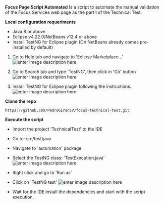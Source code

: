 ﻿**Focus Page Script Automated**
Is a script to automate the manual validation of the Focus Services web page as the part I of the Technical Test.

**Local configuration requeriments**

 - Java 8 or above
 - Eclipse v4.22.0/NetBeans v12.4 or above
 - Install TestNG for Eclipse plugin (On NetBeans already comes pre-installed by
   default)
 1. Go to Help tab and navigate to 'Eclipse Marketplace...'
  ![enter image description here](https://blogger.googleusercontent.com/img/b/R29vZ2xl/AVvXsEgWm3vRkhfVrF4QdRjR_YZaQUe_565HLt1FwjeGDfnWJ5vTb0D16ZyC7pXye9MXh82zLUIdJDccnfCq9qffSbxxZilbE_T8YPdi5bxnkXbZKQkevBl8eXukXa_HRCtJDFZLkt1TmJ3G2MoKPmxhsB70UU9Y2AxzRfpbQlBSrZB06PSJCVAuJoh20pawNw/s618/testNG1.png)
 2. Go to Search tab and type 'TestNG', then click in 'Go' button
   ![enter image description here](https://blogger.googleusercontent.com/img/b/R29vZ2xl/AVvXsEjkjBEdZjqMoSBbHUiFF-Y8IYeOSb4sMzyQyoQz1CZqTdGphQU9PKWBTNOsxjK6OUzcxdoZ3UhONaKDZ_mGGba_LwZobJWNfw6SVMOQG63LsxDwVzkrPMYVd5gnWMAHe-hkLEbHgfr6gbO1ufKDpLq2OeInBJAThR950VcVSaXd-7j6VZgufpbb5YG7Vw/s708/testNG2.png)

 3. Install TestNG for Eclipse plugin following the instructions.
   ![enter image description here](https://blogger.googleusercontent.com/img/b/R29vZ2xl/AVvXsEgv6Goiu5fUB3FqjQCSlP4Sic0Z43fOYu_IBgrjH_dIpvVEiqwa2kROYwMyPvx7hej02CY3eTdOh-_dakCgr_2iNpgQ44mFqayehI3QiYWTuPOqfjltpgSoRxmGHLcR5_H8bjDHOApdHO-1fUDOfjJ2NQD8bO6EwM9ZjzozejmIMdAVEIcmSOPQ7XOqDw/s710/testNG3.png)

**Clone the repo**

    https://github.com/PedroGironSV/focus-technical-test.git

**Execute the script**
 - Import the project 'TechnicalTest' to the IDE
 - Go to: src/test/java
 - Navigate to 'automation' package
 - Select the TestNG class: 'TestExecution.java'
![enter image description here](https://blogger.googleusercontent.com/img/b/R29vZ2xl/AVvXsEjBsVYIvF1maL5Uv7QWz_oubkOOWKIIQPme2jjXx9RU1r3YIIC9kMSJ-2F7cFqZNbzua9m1b7tPhWVSlTZkF4ji426znyvBxqPBEGJ5_eErFOnG4mD7x3PmEmKBHWFIHIj7cpm_M2Xn5DWSJBkVhqzJCLrY4tZLmdpt1N4z1VBlUCN5Om3vJn7tRsF0IA/s328/automated_script1.PNG)
 - Right click and go to 'Run as'
 - Click on 'TestNG test'
 ![enter image description here](https://blogger.googleusercontent.com/img/b/R29vZ2xl/AVvXsEjTtUUJIB_jIk2xegvykckoqhJpMQTYgMV_iiOg6AH6DU8UUS2xWS0kzeibFeBGPROKOzpvGizwTISFCuq3j6X-KSpuLWsubAKJAf0_lGCnJp2dWRL1j_XEVgdH2LbyZwmqEgsWFupFtkxc2o0dC373liXOqiZBzvUhhDQ--tj4PaWOwgWn_QfWA8_idQ/s831/automated_script2.PNG)

 - Wait for the IDE install the dependencies and start with the script execution.

